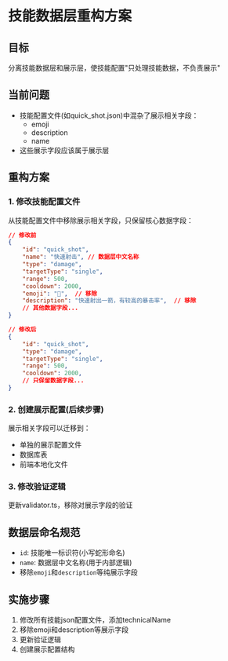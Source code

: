 # 技能数据层重构方案

## 目标
分离技能数据层和展示层，使技能配置"只处理技能数据，不负责展示"

## 当前问题
- 技能配置文件(如quick_shot.json)中混杂了展示相关字段：
  - emoji
  - description  
  - name
- 这些展示字段应该属于展示层

## 重构方案

### 1. 修改技能配置文件
从技能配置文件中移除展示相关字段，只保留核心数据字段：

```json
// 修改前
{
    "id": "quick_shot",
    "name": "快速射击", // 数据层中文名称
    "type": "damage",
    "targetType": "single",
    "range": 500,
    "cooldown": 2000,
    "emoji": "🏹",  // 移除
    "description": "快速射出一箭，有较高的暴击率",  // 移除
    // 其他数据字段...
}

// 修改后
{
    "id": "quick_shot", 
    "type": "damage",
    "targetType": "single",
    "range": 500,
    "cooldown": 2000,
    // 只保留数据字段...
}
```

### 2. 创建展示配置(后续步骤)
展示相关字段可以迁移到：
- 单独的展示配置文件
- 数据库表
- 前端本地化文件

### 3. 修改验证逻辑
更新validator.ts，移除对展示字段的验证

## 数据层命名规范
- `id`: 技能唯一标识符(小写蛇形命名)
- `name`: 数据层中文名称(用于内部逻辑)
- 移除`emoji`和`description`等纯展示字段

## 实施步骤
1. 修改所有技能json配置文件，添加technicalName
2. 移除emoji和description等展示字段
3. 更新验证逻辑
4. 创建展示配置结构